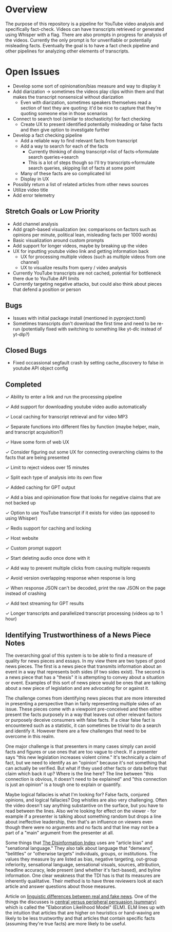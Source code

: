 # Overview 
The purpose of this repository is a pipeline for YouTube video analysis and specifically fact-check. Videos can have transcripts retrieved or generated using Whisper with a flag. There are also prompts in progress for analysis of the videos. Currently the only prompt is for unverifiable or potentially misleading facts. Eventually the goal is to have a fact check pipeline and other pipelines for analyzing other elements of transcripts. 

# Open Issues
- Develop some sort of opinionation/bias measure and way to display it
- Add diarization -> sometimes the videos play clips within them and that makes the transcript nonsensical without diarization
    - Even with diarization, sometimes speakers themselves read a section of text they are quoting: it'd be nice to capture that they're quoting someone else in those scenarios
- Connect to search tool (similar to stochasticity) for fact checking 
    - Create UX to present identified potentially misleading or false facts and then give option to investigate further
- Develop a fact checking pipeline 
    - Add a reliable way to find relevant facts from transcript
    - Add a way to search for each of the facts
        - Currently thinking of doing transcript->list of facts->formulate search queries->search
        - This is a lot of steps though so I'll try transcripts->formulate search queries, skipping list of facts at some point
    - Many of these facts are so complicated lol 
    - Display in UX
- Possibly return a list of related articles from other news sources
- Utilize video title
- Add error telemetry


## Stretch Goals or Low Priority
- Add channel analysis 
- Add graph-based visualization (ex: comparisons on factors such as opinions per minute, political lean, misleading facts per 1000 words)
- Basic visualization around custom prompts 
- Add support for longer videos, maybe by breaking up the video
- UX for inputting youtube video link and getting information back 
    - UX for processing multiple videos (such as multiple videos from one channel)
    - UX to visualize results from query / video analysis 
- Currently YouTube transcripts are not cached, potential for bottleneck there due to YouTube API limits
- Currently targeting negative attacks, but could also think about pieces that defend a position or person  

## Bugs 
- Issues with initial package install (mentioned in pyproject.toml)
- Sometimes transcripts don't download the first time and need to be re-run (potentially fixed with switching to something like yt-dlc instead of yt-dlp?)

## Closed Bugs
- Fixed occassional segfault crash by setting cache_discovery to false in youtube API object config

## Completed
&check; Ability to enter a link and run the processing pipeline 

&check; Add support for downloading youtube video audio automatically

&check; Local caching for transcript retrieval and for video MP3

&check; Separate functions into different files by function (maybe helper, main, and transcript acquisition?)

&check; Have some form of web UX 

&check; Consider figuring out some UX for connecting overarching claims to the facts that are being presented

&check; Limit to reject videos over 15 minutes

&check; Split each type of analysis into its own flow

&check; Added caching for GPT output

&check; Add a bias and opinionation flow that looks for negative claims that are not backed up 

&check; Option to use YouTube transcript if it exists for video (as opposed to using Whisper)

&check; Redis support for caching and locking

&check; Host website 

&check; Custom prompt support

&check; Start deleting audio once done with it

&check; Add way to prevent multiple clicks from causing multiple requests

&check; Avoid version overlapping response when response is long

&check; When response JSON can't be decoded, print the raw JSON on the page instead of crashing

&check; Add text streaming for GPT results

&check; Longer transcripts and parallelized transcript processing (videos up to 1 hour)

## Identifying Trustworthiness of a News Piece Notes
The overarching goal of this system is to be able to find a measure of quality for news pieces and essays. In my view there are two types of good news pieces. The first is a news piece that transmits information about an event in a way that represents both sides (if two sides exist). The second is a news piece that has a "thesis" it is attempting to convey about a situation or event. Examples of this sort of news piece would be ones that are talking about a new piece of legislation and are advocating for or against it. 

The challenge comes from identifying news pieces that are more interested in presenting a perspective than in fairly representing multiple sides of an issue. These pieces come with a viewpoint pre-conceived and then either present the facts purposely in a way that leaves out other relevant factors or purposely deceive consumers with false facts. If a clear false fact is encountered such as a statistic, it can sometimes be trivial to do a search and identify it. However there are a few challenges that need to be overcome in this realm. 

One major challenge is that presenters in many cases simply can avoid facts and figures or use ones that are too vague to check. If a presenter says "this new legislation increases violent crime." It's technically a claim of fact, but we need to identify as an "opinion" because it's not something that can actually be verified. But what if they used other facts or data before that claim which back it up? Where is the line here? The line between "this connection is obvious, it doesn't need to be explained" and "this connection is just an opinion" is a tough one to explain or quantify.

Maybe logical fallacies is what I'm looking for? False facts, conjured opinions, and logical fallacies? Dog whistles are also very challenging. Often the video doesn't say anything substantive on the surface, but you have to read between the lines. Also we're looking for effect on the viewer - for example if a presenter is talking about something random but drops a line about ineffective leadership, then that's an influence on viewers even though there were no arguments and no facts and that line may not be a part of a "main" argument from the presenter at all. 

Some things that [The Disinformation Index](https://www.disinformationindex.org/country-studies/2022-12-16-disinformation-risk-assessment-the-online-news-market-in-the-united-states/) uses are "article bias" and "senational language." They also talk about language that "demeans", "belittles" or "otherwise targets" individuals, groups, or institutions. The values they measure by are listed as bias, negative targeting, out-group inferiority, sensational language, sensational visuals, sources, attribution, headline accuracy, lede present (and whether it's fact-based), and byline information. One clear weakness that the TDI has is that its measures are inherently qualitative. Their method is to have three reviewers look at each article and answer questions about those measures. 

Article on [linguistic differences between real and fake news](https://arxiv.org/abs/1703.09398). One of the things the discusses is [central versus peripheral persuasion (summary)](https://prevention.nd.gov/files/bingedrinking/ELM%20-%20Australia.pdf) which is called the "Elaboration Likelihood Model" (ELM). ELM lines up with the intuition that articles that are higher on heuristics or hand-waving are likely to be less trustworthy and that articles that contain specific facts (assuming they're true facts) are more likely to be useful.  